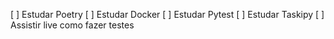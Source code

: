 [ ] Estudar Poetry
[ ] Estudar Docker
[ ] Estudar Pytest
[ ] Estudar Taskipy
[ ] Assistir live como fazer testes